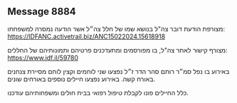 ## Message 8884

מצורפת הודעת דובר צה"ל בנושא שמו של חלל צה״ל אשר הודעה נמסרה למשפחתו: https://IDFANC.activetrail.biz/ANC15022024.15618918

מצורף קישור לאתר צה"ל, בו מפורסמים ומתעדכנים פרטיהם ותמונותיהם של החללים:
https://www.idf.il/59780

באירוע בו נפל סמ״ר רותם סהר הדר ז״ל נפצעו שני לוחמים וקצין לוחם מסיירת צנחנים באורח קשה. באירוע נפצעו חיילים נוספים באורחים שונים.

כלל החיילים פונו לקבלת טיפול רפואי בבית חולים ומשפחותיהם עודכנו.

